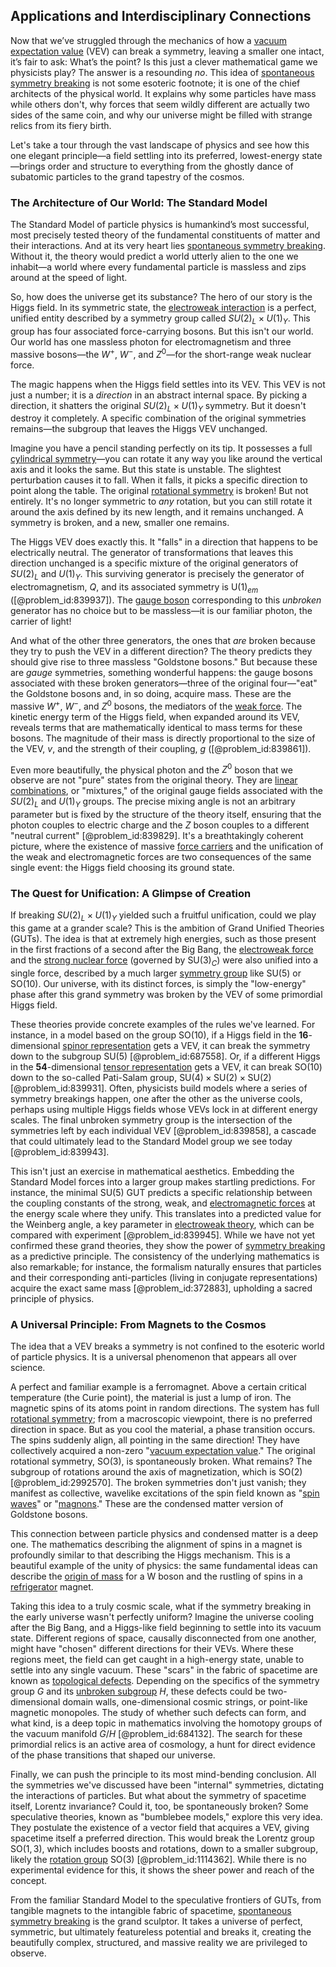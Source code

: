 ## Applications and Interdisciplinary Connections

Now that we’ve struggled through the mechanics of how a [vacuum expectation value](@article_id:145846) (VEV) can break a symmetry, leaving a smaller one intact, it’s fair to ask: What’s the point? Is this just a clever mathematical game we physicists play? The answer is a resounding *no*. This idea of [spontaneous symmetry breaking](@article_id:140470) is not some esoteric footnote; it is one of the chief architects of the physical world. It explains why some particles have mass while others don't, why forces that seem wildly different are actually two sides of the same coin, and why our universe might be filled with strange relics from its fiery birth.

Let's take a tour through the vast landscape of physics and see how this one elegant principle—a field settling into its preferred, lowest-energy state—brings order and structure to everything from the ghostly dance of subatomic particles to the grand tapestry of the cosmos.

### The Architecture of Our World: The Standard Model

The Standard Model of particle physics is humankind’s most successful, most precisely tested theory of the fundamental constituents of matter and their interactions. And at its very heart lies [spontaneous symmetry breaking](@article_id:140470). Without it, the theory would predict a world utterly alien to the one we inhabit—a world where every fundamental particle is massless and zips around at the speed of light.

So, how does the universe get its substance? The hero of our story is the Higgs field. In its symmetric state, the [electroweak interaction](@article_id:193628) is a perfect, unified entity described by a symmetry group called $SU(2)_L \times U(1)_Y$. This group has four associated force-carrying bosons. But this isn't our world. Our world has one massless photon for electromagnetism and three massive bosons—the $W^+$, $W^-$, and $Z^0$—for the short-range weak nuclear force.

The magic happens when the Higgs field settles into its VEV. This VEV is not just a number; it is a *direction* in an abstract internal space. By picking a direction, it shatters the original $SU(2)_L \times U(1)_Y$ symmetry. But it doesn't destroy it completely. A specific combination of the original symmetries remains—the subgroup that leaves the Higgs VEV unchanged.

Imagine you have a pencil standing perfectly on its tip. It possesses a full [cylindrical symmetry](@article_id:268685)—you can rotate it any way you like around the vertical axis and it looks the same. But this state is unstable. The slightest perturbation causes it to fall. When it falls, it picks a specific direction to point along the table. The original [rotational symmetry](@article_id:136583) is broken! But not entirely. It's no longer symmetric to *any* rotation, but you can still rotate it around the axis defined by its new length, and it remains unchanged. A symmetry is broken, and a new, smaller one remains.

The Higgs VEV does exactly this. It "falls" in a direction that happens to be electrically neutral. The generator of transformations that leaves this direction unchanged is a specific mixture of the original generators of $SU(2)_L$ and $U(1)_Y$. This surviving generator is precisely the generator of electromagnetism, $Q$, and its associated symmetry is $\text{U}(1)_{em}$ ([@problem_id:839937]). The [gauge boson](@article_id:273594) corresponding to this *unbroken* generator has no choice but to be massless—it is our familiar photon, the carrier of light!

And what of the other three generators, the ones that *are* broken because they try to push the VEV in a different direction? The theory predicts they should give rise to three massless "Goldstone bosons." But because these are *gauge* symmetries, something wonderful happens: the gauge bosons associated with these broken generators—three of the original four—"eat" the Goldstone bosons and, in so doing, acquire mass. These are the massive $W^+$, $W^-$, and $Z^0$ bosons, the mediators of the [weak force](@article_id:157620). The kinetic energy term of the Higgs field, when expanded around its VEV, reveals terms that are mathematically identical to mass terms for these bosons. The magnitude of their mass is directly proportional to the size of the VEV, $v$, and the strength of their coupling, $g$ ([@problem_id:839861]).

Even more beautifully, the physical photon and the $Z^0$ boson that we observe are not "pure" states from the original theory. They are [linear combinations](@article_id:154249), or "mixtures," of the original gauge fields associated with the $SU(2)_L$ and $U(1)_Y$ groups. The precise mixing angle is not an arbitrary parameter but is fixed by the structure of the theory itself, ensuring that the photon couples to electric charge and the $Z$ boson couples to a different "neutral current" [@problem_id:839829]. It's a breathtakingly coherent picture, where the existence of massive [force carriers](@article_id:160940) and the unification of the weak and electromagnetic forces are two consequences of the same single event: the Higgs field choosing its ground state.

### The Quest for Unification: A Glimpse of Creation

If breaking $SU(2)_L \times U(1)_Y$ yielded such a fruitful unification, could we play this game at a grander scale? This is the ambition of Grand Unified Theories (GUTs). The idea is that at extremely high energies, such as those present in the first fractions of a second after the Big Bang, the [electroweak force](@article_id:160421) and the [strong nuclear force](@article_id:158704) (governed by $\text{SU}(3)_C$) were also unified into a single force, described by a much larger [symmetry group](@article_id:138068) like $\text{SU}(5)$ or $\text{SO}(10)$. Our universe, with its distinct forces, is simply the "low-energy" phase after this grand symmetry was broken by the VEV of some primordial Higgs field.

These theories provide concrete examples of the rules we've learned. For instance, in a model based on the group $\text{SO}(10)$, if a Higgs field in the $\mathbf{16}$-dimensional [spinor representation](@article_id:149431) gets a VEV, it can break the symmetry down to the subgroup $\text{SU}(5)$ [@problem_id:687558]. Or, if a different Higgs in the $\mathbf{54}$-dimensional [tensor representation](@article_id:179998) gets a VEV, it can break $\text{SO}(10)$ down to the so-called Pati-Salam group, $\text{SU}(4) \times \text{SU}(2) \times \text{SU}(2)$ [@problem_id:839931]. Often, physicists build models where a series of symmetry breakings happen, one after the other as the universe cools, perhaps using multiple Higgs fields whose VEVs lock in at different energy scales. The final unbroken symmetry group is the intersection of the symmetries left by each individual VEV [@problem_id:839858], a cascade that could ultimately lead to the Standard Model group we see today [@problem_id:839943].

This isn't just an exercise in mathematical aesthetics. Embedding the Standard Model forces into a larger group makes startling predictions. For instance, the minimal $\text{SU}(5)$ GUT predicts a specific relationship between the coupling constants of the strong, weak, and [electromagnetic forces](@article_id:195530) at the energy scale where they unify. This translates into a predicted value for the Weinberg angle, a key parameter in [electroweak theory](@article_id:137416), which can be compared with experiment [@problem_id:839945]. While we have not yet confirmed these grand theories, they show the power of [symmetry breaking](@article_id:142568) as a predictive principle. The consistency of the underlying mathematics is also remarkable; for instance, the formalism naturally ensures that particles and their corresponding anti-particles (living in conjugate representations) acquire the exact same mass [@problem_id:372883], upholding a sacred principle of physics.

### A Universal Principle: From Magnets to the Cosmos

The idea that a VEV breaks a symmetry is not confined to the esoteric world of particle physics. It is a universal phenomenon that appears all over science.

A perfect and familiar example is a ferromagnet. Above a certain critical temperature (the Curie point), the material is just a lump of iron. The magnetic spins of its atoms point in random directions. The system has full [rotational symmetry](@article_id:136583); from a macroscopic viewpoint, there is no preferred direction in space. But as you cool the material, a phase transition occurs. The spins suddenly align, all pointing in the same direction! They have collectively acquired a non-zero "[vacuum expectation value](@article_id:145846)." The original rotational symmetry, $\text{SO}(3)$, is spontaneously broken. What remains? The subgroup of rotations around the axis of magnetization, which is $\text{SO}(2)$ [@problem_id:2992570]. The broken symmetries don't just vanish; they manifest as collective, wavelike excitations of the spin field known as "[spin waves](@article_id:141995)" or "[magnons](@article_id:139315)." These are the condensed matter version of Goldstone bosons.

This connection between particle physics and condensed matter is a deep one. The mathematics describing the alignment of spins in a magnet is profoundly similar to that describing the Higgs mechanism. This is a beautiful example of the unity of physics: the same fundamental ideas can describe the [origin of mass](@article_id:161258) for a W boson and the rustling of spins in a [refrigerator](@article_id:200925) magnet.

Taking this idea to a truly cosmic scale, what if the symmetry breaking in the early universe wasn't perfectly uniform? Imagine the universe cooling after the Big Bang, and a Higgs-like field beginning to settle into its vacuum state. Different regions of space, causally disconnected from one another, might have "chosen" different directions for their VEVs. Where these regions meet, the field can get caught in a high-energy state, unable to settle into any single vacuum. These "scars" in the fabric of spacetime are known as [topological defects](@article_id:138293). Depending on the specifics of the symmetry group $G$ and its [unbroken subgroup](@article_id:203658) $H$, these defects could be two-dimensional domain walls, one-dimensional cosmic strings, or point-like magnetic monopoles. The study of whether such defects can form, and what kind, is a deep topic in mathematics involving the homotopy groups of the vacuum manifold $G/H$ [@problem_id:684132]. The search for these primordial relics is an active area of cosmology, a hunt for direct evidence of the phase transitions that shaped our universe.

Finally, we can push the principle to its most mind-bending conclusion. All the symmetries we've discussed have been "internal" symmetries, dictating the interactions of particles. But what about the symmetry of spacetime itself, Lorentz invariance? Could it, too, be spontaneously broken? Some speculative theories, known as "bumblebee models," explore this very idea. They postulate the existence of a vector field that acquires a VEV, giving spacetime itself a preferred direction. This would break the Lorentz group $\text{SO}(1,3)$, which includes boosts and rotations, down to a smaller subgroup, likely the [rotation group](@article_id:203918) $\text{SO}(3)$ [@problem_id:1114362]. While there is no experimental evidence for this, it shows the sheer power and reach of the concept.

From the familiar Standard Model to the speculative frontiers of GUTs, from tangible magnets to the intangible fabric of spacetime, [spontaneous symmetry breaking](@article_id:140470) is the grand sculptor. It takes a universe of perfect, symmetric, but ultimately featureless potential and breaks it, creating the beautifully complex, structured, and massive reality we are privileged to observe.